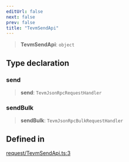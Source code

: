 ```yaml
---
editUrl: false
next: false
prev: false
title: "TevmSendApi"
---
```


> **TevmSendApi**: `object`

## Type declaration

### send

> **send**: `TevmJsonRpcRequestHandler`

### sendBulk

> **sendBulk**: `TevmJsonRpcBulkRequestHandler`

## Defined in

[request/TevmSendApi.ts:3](https://github.com/evmts/tevm-monorepo/blob/main/packages/decorators/src/request/TevmSendApi.ts#L3)
